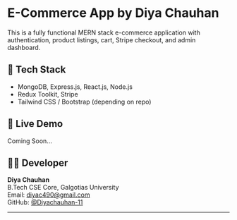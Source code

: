 # E-Commerce App by Diya Chauhan

This is a fully functional MERN stack e-commerce application with authentication, product listings, cart, Stripe checkout, and admin dashboard.

## 🔧 Tech Stack
- MongoDB, Express.js, React.js, Node.js
- Redux Toolkit, Stripe
- Tailwind CSS / Bootstrap (depending on repo)

## 🚀 Live Demo
Coming Soon...

## 👩‍💻 Developer
**Diya Chauhan**  
B.Tech CSE Core, Galgotias University  
Email: diyac490@gmail.com  
GitHub: [@Diyachauhan-11](https://github.com/Diyachauhan-11)

---

